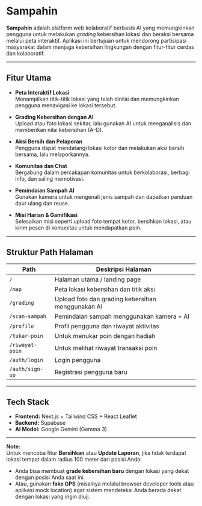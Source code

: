 # Sampahin

**Sampahin** adalah platform web kolaboratif berbasis AI yang memungkinkan pengguna untuk melakukan *grading* kebersihan lokasi dan beraksi bersama melalui peta interaktif. Aplikasi ini bertujuan untuk mendorong partisipasi masyarakat dalam menjaga kebersihan lingkungan dengan fitur-fitur cerdas dan kolaboratif.

---

## Fitur Utama

- **Peta Interaktif Lokasi**  
  Menampilkan titik-titik lokasi yang telah dinilai dan memungkinkan pengguna menavigasi ke lokasi tersebut.

- **Grading Kebersihan dengan AI**  
  Upload atau foto lokasi sekitar, lalu gunakan AI untuk menganalisis dan memberikan nilai kebersihan (A–D).

- **Aksi Bersih dan Pelaporan**  
  Pengguna dapat mendatangi lokasi kotor dan melakukan aksi bersih bersama, lalu melaporkannya.

- **Komunitas dan Chat**  
  Bergabung dalam percakapan komunitas untuk berkolaborasi, berbagi info, dan saling memotivasi.

- **Pemindaian Sampah AI**  
  Gunakan kamera untuk mengenali jenis sampah dan dapatkan panduan daur ulang dan reuse.

- **Misi Harian & Gamifikasi**  
  Selesaikan misi seperti upload foto tempat kotor, bersihkan lokasi, atau kirim pesan di komunitas untuk mendapatkan poin.

---

## Struktur Path Halaman

| Path                         | Deskripsi Halaman                                      |
|-----------------------------|---------------------------------------------------------|
| `/`                         | Halaman utama / landing page                            |
| `/map`                      | Peta lokasi kebersihan dan titik aksi                   |
| `/grading`                  | Upload foto dan grading kebersihan menggunakan AI       |
| `/scan-sampah`              | Pemindaian sampah menggunakan kamera + AI               |
| `/profile`                  | Profil pengguna dan riwayat aktivitas                   |
| `/tukar-poin`               | Untuk menukar poin dengan hadiah                        |
| `/riwayat-poin`             | Untuk melihat riwayat transaksi poin                    |
| `/auth/login`               | Login pengguna                                          |
| `/auth/sign-up`             | Registrasi pengguna baru                                |

---

## Tech Stack

- **Frontend:** Next.js + Tailwind CSS + React Leaflet
- **Backend:** Supabase  
- **AI Model:** Google Gemini (Gemma 3)

---

**Note:**  
Untuk mencoba fitur **Bersihkan** atau **Update Laporan**, jika tidak terdapat lokasi tempat dalam radius 100 meter dari posisi Anda:  
- Anda bisa membuat **grade kebersihan baru** dengan lokasi yang dekat dengan posisi Anda saat ini.  
- Atau, gunakan **fake GPS** (misalnya melalui browser developer tools atau aplikasi mock location) agar sistem mendeteksi Anda berada dekat dengan lokasi yang ingin diuji.
